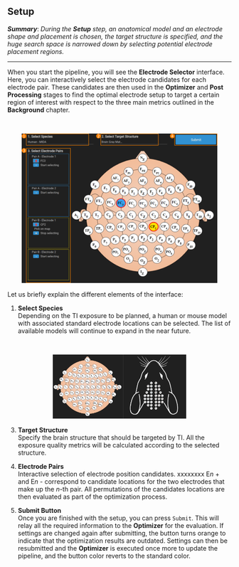 ## Setup

**_Summary_**: _During the **Setup** step, an anatomical model and an electrode shape and placement is chosen, the target structure is specified, and the huge search space is narrowed down by selecting potential electrode placement regions._

----

When you start the pipeline, you will see the **Electrode Selector** interface. Here, you can interactively select the 
electrode candidates for each electrode pair. These candidates are then used in the **Optimizer** and **Post Processing**
stages to find the optimal electrode setup to target a certain region of interest with respect to the three main metrics
outlined in the **Background** chapter. 

<br>
<p align="center">
  <img width="440" height="336" src="_media/electrode_selector/electrode_selector.png">
</p>

Let us briefly explain the different elements of the interface:

1. **Select Species** <br/>
   Depending on the TI exposure to be planned, a human or mouse model with associated standard electrode locations can be selected. The list of available models will continue to expand in the near future.

<br>
<p align="center">
  <img width="300" height="144" src="_media/electrode_selector/species.png">
</p>

3. **Target Structure** <br/>
   Specify the brain structure that should be targeted by TI. All the exposure quality metrics will be calculated according to the selected structure. 
 
4. **Electrode Pairs** <br/>
   Interactive selection of electrode position candidates. xxxxxxxx E*n* + and E*n* - correspond to candidate locations for the two electrodes that make up the *n*-th pair. All permutations of the candidates locations are then evaluated as part of the optimization process.

5. **Submit Button** <br/>
   Once you are finished with the setup, you can press ```Submit```. This will relay all the required information
   to the **Optimizer** for the evaluation. If settings are changed again after submitting, the button turns orange to 
   indicate that the optimization results are outdated. Settings can then be resubmitted and the **Optimizer** is executed once more to update the pipeline, and the button color reverts to the standard color.
